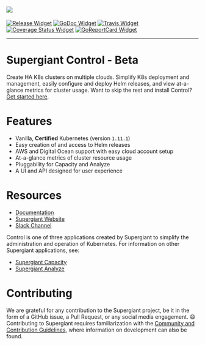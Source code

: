 <!-- Badge Links -->
[Release Widget]: https://img.shields.io/github/release/supergiant/supergiant.svg
[Release URL]: https://github.com/supergiant/supergiant/releases/latest

[GoDoc Widget]: https://godoc.org/github.com/supergiant/supergiant?status.svg
[GoDoc URL]: https://godoc.org/github.com/supergiant/supergiant

[Travis Widget]: https://travis-ci.org/supergiant/supergiant.svg?branch=master
[Travis URL]: https://travis-ci.org/supergiant/supergiant

[Coverage Status]: https://coveralls.io/github/supergiant/supergiant?branch=master
[Coverage Status Widget]: https://coveralls.io/repos/github/supergiant/supergiant/badge.svg?branch=master

[GoReportCard Widget]: https://goreportcard.com/badge/github.com/supergiant/supergiant
[GoReportCard URL]: https://goreportcard.com/report/github.com/supergiant/supergiant

# <img src="https://s3.amazonaws.com/supergiant-docs-assets/sg_control_light.svg">

<!-- Badges -->
[![Release Widget]][Release URL] [![GoDoc Widget]][GoDoc URL] [![Travis Widget]][Travis URL] [![Coverage Status Widget]][Coverage Status] [![GoReportCard Widget]][GoReportCard URL]

---

# Supergiant Control - Beta

Create HA K8s clusters on multiple clouds. Simplify K8s deployment and management, easily configure and deploy Helm releases, and view at-a-glance metrics for cluster usage. Want to skip the rest and install Control? [Get started here](https://supergiant.readme.io/v2.0.0/docs/control-setup).

# Features

  * Vanilla, **Certified** Kubernetes (version `1.11.1`)
  * Easy creation of and access to Helm releases
  * AWS and Digital Ocean support with easy cloud account setup
  * At-a-glance metrics of cluster resource usage
  * Pluggability for Capacity and Analyze
  * A UI and API designed for user experience

# Resources

- [Documentation](https://supergiant.readme.io/v2.0.0/docs/control-concepts)
- [Supergiant Website](https://supergiant.io/)
- [Slack Channel](https://supergiant.io/slack)

Control is one of three applications created by Supergiant to simplify the administration and operation of Kubernetes. For information on other Supergiant applications, see:
* [Supergiant Capacity](https://github.com/supergiant/capacity)
* [Supergiant Analyze](https://github.com/supergiant/analyze)

# Contributing

We are grateful for any contribution to the Supergiant project, be it in the form of a GitHub issue, a Pull Request, or any social media engagement. :smile: Contributing to Supergiant requires familiarization with the [Community and Contribution Guidelines](https://supergiant.readme.io/v2.0.0/docs/guidelines), where information on development can also be found.